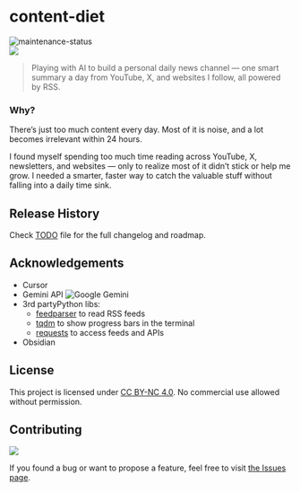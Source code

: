 # content-diet

![maintenance-status](https://img.shields.io/badge/maintenance-experimental-blue.svg)
<br>
![](https://img.shields.io/badge/platform-Windows%20%7C%20macOS-blue)

>Playing with AI to build a personal daily news channel — one smart summary a day from YouTube, X, and websites I follow, all powered by RSS.

### Why? 

There’s just too much content every day. Most of it is noise, and a lot becomes irrelevant within 24 hours. 

I found myself spending too much time reading across YouTube, X, newsletters, and websites — only to realize most of it didn’t stick or help me grow. I needed a smarter, faster way to catch the valuable stuff without falling into a daily time sink.

## Release History

Check [TODO](https://github.com/vardecab/content-diet/blob/main/TODO) file for the full changelog and roadmap.
<!-- v4
- When summary is ready, upload it to Notion so it's accessible on mobile.

v3
- Just look at the newest entries in each feed since the last time script was run.

v2
- Updated Gemini API to 2.0 Flash from 1.5 Flash.
- Improved the prompt.
- Showing token limit.

v1
- Gemini now prepares an easier-to-read summary with clear grouping by topic.
- Gemini now prepares a summary from articles in the RSS feeds.
- Calling Gemini now works.
- Initial release: gets titles and summaries from RSS feeds. -->

## Acknowledgements

- Cursor
- Gemini API ![Google Gemini](https://img.shields.io/badge/google%20gemini-8E75B2?style=for-the-badge&logo=google%20gemini&logoColor=white)
- 3rd partyPython libs:
    - [feedparser](https://github.com/kurtmckee/feedparser) to read RSS feeds
    - [tqdm](https://github.com/tqdm/tqdm) to show progress bars in the terminal
    - [requests](https://github.com/psf/requests) to access feeds and APIs
- Obsidian

## License

This project is licensed under [CC BY-NC 4.0](https://creativecommons.org/licenses/by-nc/4.0/). No commercial use allowed without permission.

## Contributing

![](https://img.shields.io/github/issues/vardecab/content-diet)

If you found a bug or want to propose a feature, feel free to visit [the Issues page](https://github.com/vardecab/content-diet/issues).